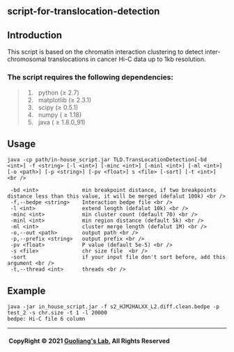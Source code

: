 ## script-for-translocation-detection
## Introduction
This script is based on the chromatin interaction clustering to detect inter-chromosomal translocations in cancer Hi-C data up to 1kb resolution. 
### The script requires the following dependencies:
> 1) &nbsp; python (≥ 2.7) <br />
> 2) &nbsp; matplotlib (≥ 2.3.1) <br /> 
> 3) &nbsp; scipy  (≥ 0.5.1)<br />
> 4) &nbsp; numpy ( ≥ 1.18) <br />
> 5) &nbsp; java ( ≥ 1.8.0_91) <br /> 
## Usage
    java -cp path/in-house_script.jar TLD.TransLocationDetection[-bd <int>] -f <string> [-l <int>] [-minc <int>] [-minl <int>] [-ml <int>] [-o <path>] [-p <string>] [-pv <float>] s <file> [-sort] [-t <int>] <br />   
    
     -bd <int>              min breakpoint distance, if two breakpoints distance less than this value, it will be merged (defalut 100k) <br />
     -f,--bedpe <string>    Interaction bedpe file <br />
     -l <int>               extend length (defalut 10k) <br />
     -minc <int>            min cluster count (default 70) <br />
     -minl <int>            min region distance (default 5k) <br />
     -ml <int>              cluster merge length (defalut 1M) <br />
     -o,--out <path>        output path <br />
     -p,--prefix <string>   output prefix <br />
     -pv <float>            P value (default 5e-5) <br />
     -s <file>              chr size file  <br />
     -sort                  if your input file don't sort before, add this argument <br />
     -t,--thread <int>      threads <br />   
    
## Example   
    java -jar in_house_script.jar -f s2_HJM2HALXX_L2.diff.clean.bedpe -p test_2 -s chr.size -t 1 -l 20000
    bedpe: Hi-C file 6 column 
-----------------------------------------------------------------------------------------------------------------
#### &nbsp;CopyRight &#169; 2021 [Guoliang's Lab](http://glab.hzau.edu.cn/index.php), All Rights Reserved
